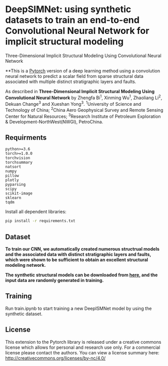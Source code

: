 # DeepSIMNet: using synthetic datasets to train an end-to-end Convolutional Neural Network for implicit structural modeling
Three-Dimensional Implicit Structural Modeling Using Convolutional Neural Network

**This is a [Pytorch](https://pytorch.org/) version of a deep learning method using a convolution neural network to predict a scalar field from sparse structural data associated with multiple distinct stratigraphic layers and faults.  

As described in **Three-Dimensional Implicit Structural Modeling Using Convolutional Neural Network** by Zhengfa Bi<sup>1</sup>, 
Xinming Wu<sup>1</sup>, 
Zhaoliang Li<sup>2</sup>, 
Dekuan Change<sup>3</sup> and
Xueshan Yong<sup>3</sup>.
<sup>1</sup>University of Science and Technology of China; <sup>2</sup>China Aero Geophysical Survey and Remote Sensing Center for Natural Resources; <sup>3</sup>Research Institute of Petroleum Exploration \& Development-NorthWest(NWGI), PetroChina.

## Requirments

```
python>=3.6
torch>=1.0.0
torchvision
torchsummary
natsort
numpy
pillow
plotly
pyparsing
scipy
scikit-image
sklearn
tqdm
```
Install all dependent libraries:
```bash
pip install -r requirements.txt
```
## Dataset

**To train our CNN, we automatically created numerous structrual models and the associated data with distinct stratigraphic layers and faults, which were shown to be sufficient to obtain an excellent structural modeling network.** 

**The synthetic structural models can be downloaded from [here](https://doi.org/10.5281/zenodo.6480165), and the input data are randomly generated in training.**

## Training

Run train.ipynb to start training a new DeepISMNet model by using the synthetic dataset.

## License

This extension to the Pytorch library is released under a creative commons license which allows for personal and research use only. 
For a commercial license please contact the authors. You can view a license summary here: http://creativecommons.org/licenses/by-nc/4.0/
